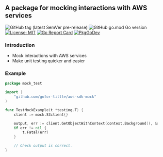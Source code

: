 ## A package for mocking interactions with AWS services

![GitHub tag (latest SemVer pre-release)](https://img.shields.io/github/v/tag/gofor-little/mock?include_prereleases)
![GitHub go.mod Go version](https://img.shields.io/github/go-mod/go-version/gofor-little/mock)
[![License: MIT](https://img.shields.io/badge/License-MIT-yellow.svg)](https://raw.githubusercontent.com/gofor-little/mock/main/LICENSE)
[![Go Report Card](https://goreportcard.com/badge/github.com/gofor-little/mock)](https://goreportcard.com/report/github.com/gofor-little/mock)
[![PkgGoDev](https://pkg.go.dev/badge/github.com/gofor-little/mock)](https://pkg.go.dev/github.com/gofor-little/mock)

### Introduction
* Mock interactions with AWS services
* Make unit testing quicker and easier

### Example
```go
package mock_test

import (
    "github.com/gofor-little/aws-sdk-mock"
)

func TestMockExample(t *testing.T) {
    client := mock.S3client{}

    output, err := client.GetObjectWithContext(context.Background(), &s3.GetObjectInput{})
    if err != nil {
        t.Fatal(err)
    }

    // Check output is correct.
}
```